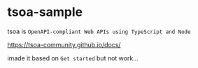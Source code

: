 # tsoa-sample

tsoa is `OpenAPI-compliant Web APIs using TypeScript and Node`

https://tsoa-community.github.io/docs/


imade it based on `Get started` but not work...
